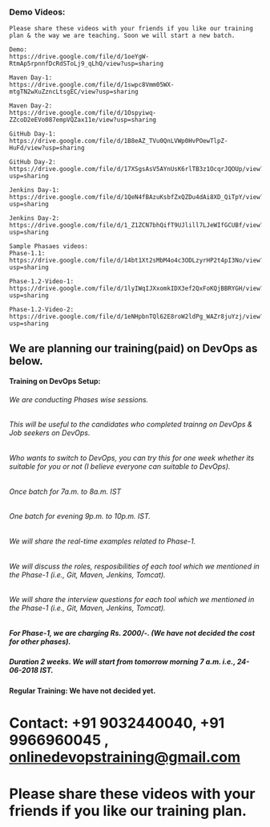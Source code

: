 
### Demo Videos:


	Please share these videos with your friends if you like our training plan & the way we are teaching. Soon we will start a new batch.

	Demo:
	https://drive.google.com/file/d/1oeYgW-RtmAp5rpnnfDcRdSToLj9_qLhQ/view?usp=sharing

	Maven Day-1:
	https://drive.google.com/file/d/1swpc8Vmm05WX-mtgTN2wXuZzncLtsgEC/view?usp=sharing

	Maven Day-2: 
	https://drive.google.com/file/d/1Ospyiwq-ZZcoD2eEVo087empVQZax11e/view?usp=sharing

	GitHub Day-1:
	https://drive.google.com/file/d/1B8eAZ_TVu0QnLVWp0HvPOewTlpZ-HuFd/view?usp=sharing

	GitHub Day-2: 
	https://drive.google.com/file/d/17XSgsAsV5AYnUsK6rlTB3z1OcqrJQOUp/view?usp=sharing

	Jenkins Day-1:
	https://drive.google.com/file/d/1QeN4fBAzuKsbfZxQZDu4dAi8XD_QiTpY/view?usp=sharing

	Jenkins Day-2:
	https://drive.google.com/file/d/1_Z1ZCN7bhQifT9UJlill7LJeWIfGCUBf/view?usp=sharing
	
	Sample Phasaes videos:
	Phase-1.1:
	https://drive.google.com/file/d/14bt1Xt2sMbM4o4c3ODLzyrHP2t4pI3No/view?usp=sharing

	Phase-1.2-Video-1:
	https://drive.google.com/file/d/1lyIWqIJXxomkIDX3ef2QxFoKQjBBRYGH/view?usp=sharing

	Phase-1.2-Video-2:
	https://drive.google.com/file/d/1eNHpbnTQl62E8roW2ldPg_WAZr8juYzj/view?usp=sharing


## We are planning our training(paid) on DevOps as below.

#### Training on DevOps Setup:

###### We are conducting Phases wise sessions. 

###### This will be useful to the candidates who completed trainng on DevOps & Job seekers on DevOps.
	    
###### Who wants to switch to DevOps, you can try this for one week whether its suitable for you or not (I believe everyone can suitable to DevOps).

###### Once batch for 7a.m. to 8a.m. IST

###### One batch for evening 9p.m. to 10p.m. IST.

###### We will share the real-time examples related to Phase-1.

###### We will discuss the roles, resposibilities of each tool which we mentioned in the Phase-1 (i.e., Git, Maven, Jenkins, Tomcat).

###### We will share the interview questions for each tool which we mentioned in the Phase-1 (i.e., Git, Maven, Jenkins, Tomcat).

##### For Phase-1, we are charging Rs. 2000/-. (We have not decided the cost for other phases).

##### Duration 2 weeks. We will start from tomorrow morning 7 a.m. i.e., 24-06-2018 IST.


#### Regular Training: We have not decided yet.

# Contact: +91 9032440040, +91 9966960045 , onlinedevopstraining@gmail.com


# Please share these videos with your friends if you like our training plan.



    
